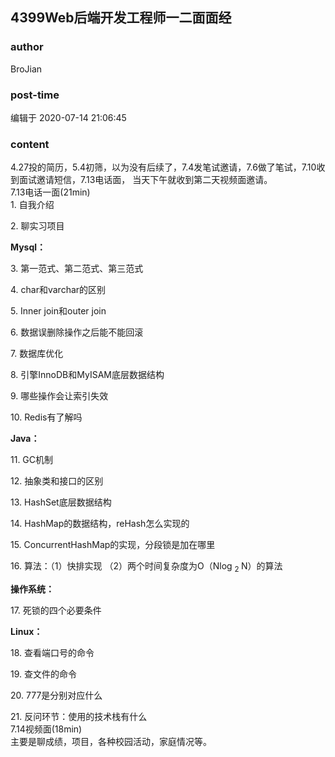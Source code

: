 ## 4399Web后端开发工程师一二面面经
### author 
BroJian
### post-time 

编辑于  2020-07-14 21:06:45
### content 
<div class="post-topic-des nc-post-content">
 <div>
  4.27投的简历，5.4初筛，以为没有后续了，7.4发笔试邀请，7.6做了笔试，7.10收到面试邀请短信，7.13电话面，
  <span>
   当天下午就收到第二天视频面邀请。
  </span>
 </div>
 <div>
  7.13电话一面(21min)
 </div>
 <div>
  1. 自我介绍
 </div>
 <p>
  2. 聊实习项目
 </p>
 <p>
  <b>
   Mysql：
  </b>
 </p>
 <p>
  3. 第一范式、第二范式、第三范式
 </p>
 <p>
  4. char和varchar的区别
 </p>
 <p>
  5. Inner join和outer join
 </p>
 <p>
  6. 数据误删除操作之后能不能回滚
 </p>
 <p>
  7. 数据库优化
 </p>
 <p>
  8. 引擎InnoDB和MyISAM底层数据结构
 </p>
 <p>
  9. 哪些操作会让索引失效
 </p>
 <p>
  10. Redis有了解吗
 </p>
 <p>
  <b>
   Java：
  </b>
 </p>
 <p>
  11. GC机制
 </p>
 <p>
  12. 抽象类和接口的区别
 </p>
 <p>
  13. HashSet底层数据结构
 </p>
 <p>
  14. HashMap的数据结构，reHash怎么实现的
 </p>
 <p>
  15. ConcurrentHashMap的实现，分段锁是加在哪里
 </p>
 <p>
  16. 算法：（1）快排实现 （2）两个时间复杂度为O（Nlog
  <sub>
   2
  </sub>
  N）的算法
 </p>
 <p>
  <b>
   操作系统：
  </b>
 </p>
 <p>
  17. 死锁的四个必要条件
 </p>
 <p>
  <b>
   Linux：
  </b>
 </p>
 <p>
  18. 查看端口号的命令
 </p>
 <p>
  19. 查文件的命令
 </p>
 <p>
  20. 777是分别对应什么
 </p>
 <div>
  21. 反问环节：使用的技术栈有什么
 </div>
 <div>
  7.14视频面(18min)
 </div>
 <div>
  主要是聊成绩，项目，各种校园活动，家庭情况等。
 </div>
</div>
